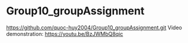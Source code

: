 # Group10_groupAssignment
https://github.com/quoc-huy2004/Group10_groupAssignment.git
Video demonstration: https://youtu.be/BzJWMbQ8qic
